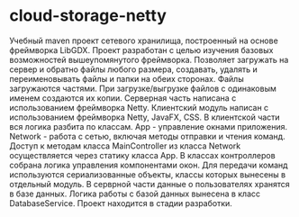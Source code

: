 # cloud-storage-netty
Учебный maven проект сетевого хранилища, построенный на основе фреймворка 
LibGDX. Проект разработан с целью изучения базовых возможностей вышеупомянутого фреймворка.
Позволяет загружать на сервер и обратно файлы любого размера, создавать, удалять и переименовывать файлы и папки на обеих сторонах.
Файлы загружаются частями.
При загрузке/выгрузке файлов с одинаковым именем создаются их копии.
Серверная часть написана с использованием фреймворка Netty.
Клиентский модуль написан с использованием фреймворка Netty, JavaFX, CSS.
В клиентской части вся логика разбита по классам.
App - управление окнами приложения.
Network - работа с сетью, включая методы отправки и чтения команд.
Доступ к методам класса MainController из класса Network осуществляется через статику класса App.
В классах контроллеров собрана логика управления компонентами окон.
Для передачи команд используются сериализованные объекты,
классы которых вынесены в отдельный модуль.
В серврной части данные о пользователях хранятся в базе данных.
Логика работы с базой данных вынесена в класс DatabaseService.
Проект находится в стадии разработки.
